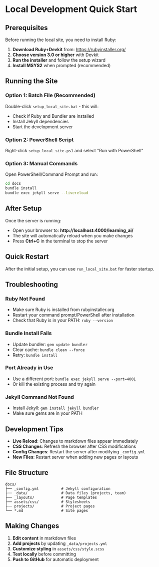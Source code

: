 # Local Development Quick Start

## Prerequisites

Before running the local site, you need to install Ruby:

1. **Download Ruby+Devkit** from: https://rubyinstaller.org/
2. **Choose version 3.0 or higher** with Devkit
3. **Run the installer** and follow the setup wizard
4. **Install MSYS2** when prompted (recommended)

## Running the Site

### Option 1: Batch File (Recommended)
Double-click `setup_local_site.bat` - this will:
- Check if Ruby and Bundler are installed
- Install Jekyll dependencies
- Start the development server

### Option 2: PowerShell Script
Right-click `setup_local_site.ps1` and select "Run with PowerShell"

### Option 3: Manual Commands
Open PowerShell/Command Prompt and run:
```bash
cd docs
bundle install
bundle exec jekyll serve --livereload
```

## After Setup

Once the server is running:
- Open your browser to: **http://localhost:4000/learning_ai/**
- The site will automatically reload when you make changes
- Press **Ctrl+C** in the terminal to stop the server

## Quick Restart

After the initial setup, you can use `run_local_site.bat` for faster startup.

## Troubleshooting

### Ruby Not Found
- Make sure Ruby is installed from rubyinstaller.org
- Restart your command prompt/PowerShell after installation
- Check that Ruby is in your PATH: `ruby --version`

### Bundle Install Fails
- Update bundler: `gem update bundler`
- Clear cache: `bundle clean --force`
- Retry: `bundle install`

### Port Already in Use
- Use a different port: `bundle exec jekyll serve --port=4001`
- Or kill the existing process and try again

### Jekyll Command Not Found
- Install Jekyll: `gem install jekyll bundler`
- Make sure gems are in your PATH

## Development Tips

- **Live Reload**: Changes to markdown files appear immediately
- **CSS Changes**: Refresh the browser after CSS modifications
- **Config Changes**: Restart the server after modifying `_config.yml`
- **New Files**: Restart server when adding new pages or layouts

## File Structure

```
docs/
├── _config.yml          # Jekyll configuration
├── _data/               # Data files (projects, team)
├── _layouts/            # Page templates
├── assets/css/          # Stylesheets
├── projects/            # Project pages
└── *.md                 # Site pages
```

## Making Changes

1. **Edit content** in markdown files
2. **Add projects** by updating `_data/projects.yml`
3. **Customize styling** in `assets/css/style.scss`
4. **Test locally** before committing
5. **Push to GitHub** for automatic deployment
